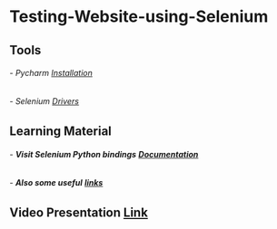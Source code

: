 # Testing-Website-using-Selenium
## Tools
###### - Pycharm [Installation](https://www.jetbrains.com/pycharm/download/#section=windows)
###### - Selenium [Drivers](https://www.selenium.dev/)
## Learning Material
###### - **Visit Selenium Python bindings** [**Documentation**](https://selenium-python.readthedocs.io/navigating.html#drag-and-drop)
###### - **Also some useful** [**links**](https://www.guru99.com/introduction-to-selenium.html)
## Video Presentation [Link](https://www.linkedin.com/posts/meharunisa-ashraf-501271184_automatedtesting-internship-webdevelopment-activity-6799932264420659200-026l)
